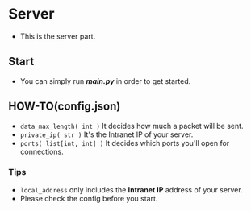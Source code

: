 # Server

* This is the server part.

## Start

* You can simply run **_main.py_** in order to get started.

## HOW-TO(config.json)

* `data_max_length( int )` It decides how much a packet will be sent.
* `private_ip( str )` It's the Intranet IP of your server.
* `ports( list[int, int] )` It decides which ports you'll open for connections.

### Tips

* `local_address` only includes the **Intranet IP** address of your server.
* Please check the config before you start.
